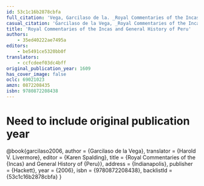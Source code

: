```yaml
---
id: 53c1c16b2878cbfa
full_citation: 'Vega, Garcilaso de la. _Royal Commentaries of the Incas and General History of Peru_. Translated by Harold V. Livermore. Edited by Karen Spalding. Indianapolis: Hackett, 2006.'
casual_citation: 'Garcilaso de la Vega, _Royal Commentaries of the Incas and General History of Peru_, Abridged, translated by Harold V. Livermore, with an introduction by Karen Spalding (2006 [1609]).'
title: 'Royal Commentaries of the Incas and General History of Peru'
authors:
    - 35ed40222ae7495a
editors:
    - be5491ce5320bb0f
translators:
    - ccfcdeef03dc4bff
original_publication_year: 1609
has_cover_image: false
oclc: 69021023
amzn: 0872208435
isbn: 9780872208438
---
```

# Need to include original publication year
@book{garcilaso2006,
  author = {Garcilaso de la Vega},
  translator = {Harold V. Livermore},
  editor = {Karen Spalding},
  title = {Royal Commentaries of the {Incas} and General History of {Peru}},
  address = {Indianapolis},
  publisher = {Hackett},
  year = {2006},
  isbn = {9780872208438},
  backlistId = {53c1c16b2878cbfa}
}
